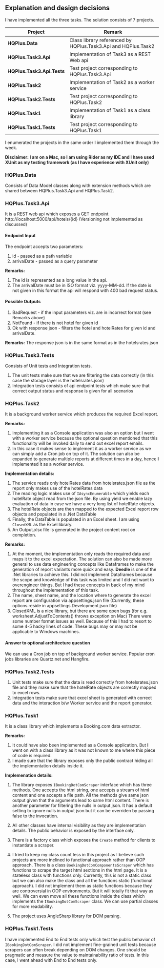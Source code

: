 ## Explanation and design decisions

I have implemented all the three tasks. The solution consists of 7 projects.

Project | Remark
------------ | -------------
**HQPlus.Data** | Class library referenced by HQPlus.Task3.Api and HQPlus.Task2
**HQPlus.Task3.Api** | Implementation of Task3 as a REST Web api
**HQPlus.Task3.Api.Tests** | Test project corresponding to HQPlus.Task3.Api
**HQPlus.Task2** | Implementation of Task2 as a worker service
**HQPlus.Task2.Tests** | Test project corresponding to HQPlus.Task2
**HQPlus.Task1** | Implementation of Task1 as a class library
**HQPlus.Task1.Tests** | Test project corresponding to HQPlus.Task1

I enumerated the projects in the same order I implemented them through the week.

**Disclaimer: I am on a Mac, so I am using Rider as my IDE and I have used XUnit as my testing framework (as I have experience with XUnit only)**

### HQPlus.Data
Consists of Data Model classes along with extension methods which are shared between HQPlus.Task3.Api and HQPlus.Task2.

### HQPlus.Task3.Api
It is a REST web api which exposes a GET endpoint http://localhost:5000/api/hotels/{id} (Versioning not implemented as discussed)

#### Endpoint Input
The endpoint accepts two parameters:
1. id - passed as a path variable
2. arrivalDate - passed as a query parameter

**Remarks:**
1. The id is represented as a long value in the api.
2. The arrivalDate must be in ISO format viz. yyyy-MM-dd. If the date is not given in this format the api will respond with 400 bad request status.

#### Possible Outputs
1. BadRequest - if the input parameters viz. are in incorrect format (see Remarks above)
2. NotFound - if there is not hotel for given id
3. Ok with response json - filters the hotel and hotelRates for given id and arrivalDate.

**Remarks:**
The response json is in the same format as in the hotelsrates.json

### HQPlus.Task3.Tests
Consists of Unit tests and Integration tests.
1. The unit tests make sure that we are filtering the data correctly (in this case the storage layer is the hotelsrates.json)
2. Integration tests consists of api endpoint tests which make sure that correct output status and response is given for all scenarios

### HQPlus.Task2
It is a background worker service which produces the required Excel report.

**Remarks:**
1. Implementing it as a Console application was also an option but I went with a worker service because the optional question
   mentioned that this functionality will be invoked daily to send out excel report emails.
2. In this case it makes sense to implement it as a worker service as we can simply add a Cron job on top of it.
   The solution can also be expanded to generate multiple reports at different times in a day, hence I implemented it as a worker service.
   
**Implementation details:**
1. The service reads only hotelRates data from hotelsrates.json file as the report only makes use of the hotelRates data
2. The reading logic makes use of `IAsyncEnumerable` which yields each hotelRate object read from the json file. By using yield
   we enable lazy evaluation of data in case we have a very long list of hotelRate objects.
3. The hotelRate objects are then mapped to the expected Excel report row objects and populated in a .Net DataTable
4. Finally, the DataTable is populated in an Excel sheet. I am using `ClosedXML` as the Excel library.
5. An Output.xlsx file is generated in the project content root on completion.

**Remarks:**

1. At the moment, the implementation only reads the required data and maps it to the excel expectation. The solution can also
   be made more general to use data engineering concepts like Dataframes to make the generation of report variants more quick
   and easy. **Deedle** is one of the .Net libraries to achieve this.
   I did not implement Dataframes because the scope and knowledge of this task was limited and I did not want to overengineer
   things. But I had these concepts in back of my mind throughout the implementation of this task.
2. The name, sheet name, and the location where to generate the excel report are configuration via appsettings.json file
   (Currently, these options reside in appsettings.Development.json file)
3. ClosedXML is a nice library, but there are some open bugs (for e.g. worksheet.AdjustToContents() throws exception on Mac)
   There were some number format issues as well. Because of this I had to resort to some 4-5 hacky lines of code. These bugs may
   or may not be applicable to Windows machines.
   
#### Answer to optional architecture question

We can use a Cron job on top of background worker service. Popular cron jobs libraries are Quartz.net and Hangfire.
   
### HQPlus.Task2.Tests
1. Unit tests make sure that the data is read correctly from hotelsrates.json file and they make sure that the hotelRate objects
   are correctly mapped to excel rows.
2. Integration tests make sure that excel sheet is generated with correct data and the interaction b/w Worker service and the report
   generator.
   
### HQPlus.Task1
It is a class library which implements a Booking.com data extractor.

**Remarks:**
1. It could have also been implemented as a Console application. But I went on with a class library as it was not known to me where this
   piece of code is required.
2. I made sure that the library exposes only the public contract hiding all the implementation details inside it.

**Implemenation details:**
1. The library exposes `IBookingDotComScraper` interface which has three methods. One accepts the html string, one accepts a stream of
   html content and one accepts a file path. All the methods give same json output given that the arguments lead to same html content.
   There is another parameter for filtering the nulls in output json. It has a default setting to ignore nulls in output json but it
   can be overriden by passing false to the invocation.

2. All other classes have internal visibility as they are implementation details. The public behavior is exposed by the interface only.

3. There is a factory class which exposes the `Create` method for clients to instantiate a scraper.

4. I tried to keep my class count less in this project as I believe such projects are more inclined to functional approach rather than
   OOP approach. There is a class `BookingDotComComponentsScraper` which has functions to scrape the target html sections in the html page. It is a stateless class with functions only. Currently, this is not a static class but we can also make the class and all the functions static (functional approach). I did not implement them as static functions because they are controversial in OOP environments. But it will totally fit that way as well. We can even move all these functions inside the class which implements the
   `IBookingDotComScraper` class. We can use partial classes for more readability.

5. The project uses AngleSharp library for DOM parsing.

### HQPlus.Task1.Tests

I have implemented End to End tests only which test the public behavior of `IBookingDotComScraper`. I did not implement fine-grained unit tests because scrapers can often break depending on DOM changes. One should be pragmatic and measure the value to maintainability ratio of tests. In this case, I went ahead with End to End tests only.
   



